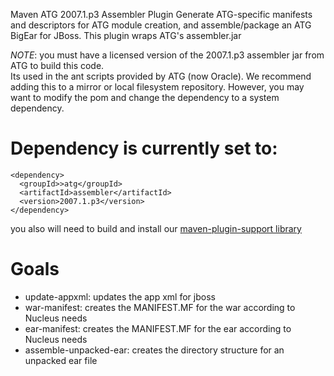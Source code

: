 Maven ATG 2007.1.p3 Assembler Plugin
        Generate ATG-specific manifests and descriptors for ATG module creation,
        and assemble/package an ATG BigEar for JBoss. This plugin wraps ATG's assembler.jar


*NOTE*:  you must have a licensed version of the 2007.1.p3 assembler jar from ATG to build this code.  
Its used in the ant scripts provided by ATG (now Oracle).  We recommend adding this to a mirror 
or local filesystem repository. However, you may want to modify the pom and change the 
dependency to a system dependency.

# Dependency is currently set to:
	<dependency>
  	  <groupId>>atg</groupId>
  	  <artifactId>assembler</artifactId>
  	  <version>2007.1.p3</version>
	</dependency>
 you also will need to build and install our [maven-plugin-support library](https://github.com/tacitknowledge/maven-plugin-support)


# Goals
* update-appxml: updates the app xml for jboss
* war-manifest: creates the MANIFEST.MF for the war according to Nucleus needs
* ear-manifest: creates the MANIFEST.MF for the ear according to Nucleus needs
* assemble-unpacked-ear:  creates the directory structure for an unpacked ear file


